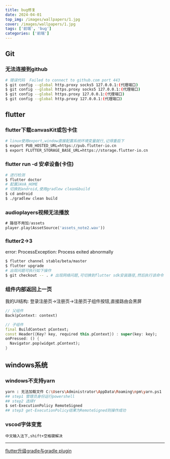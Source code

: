 ```yaml
---
title: bug修复
date: 2024-04-01
top_img: /images/wallpapers/1.jpg
cover: /images/wallpapers/1.jpg
tags: ['前端', 'bug']
categories: ['前端']
---
```


## Git
### 无法连接到github
```bash
# 错误代码  Failed to connect to github.com port 443
$ git config --global http.proxy socks5 127.0.0.1:(代理端口)
$ git config --global https.proxy socks5 127.0.0.1:(代理端口)
$ git config --global https.proxy 127.0.0.1:(代理端口)
$ git config --global http.proxy 127.0.0.1:(代理端口)
```
## flutter
### flutter下载canvasKit或包卡住
```bash
# linux使用export,window直接配置系统环境变量就行,记得重启下
$ export PUB_HOSTED_URL=https://pub.flutter-io.cn
$ export FLUTTER_STORAGE_BASE_URL=https://storage.flutter-io.cn
```
### flutter run -d 安卓设备(卡住)
```bash
# 进行检测
$ flutter doctor
# 配置JAVA_HOME
# 切换到android,使用gradlew clean&build
$ cd android
$ ./gradlew clean build
```
### audioplayers视频无法播放
```dart
# 路径不用加/assets
player.play(AssetSource('assets_note2.wav'))
```
### flutter2->3
error: ProcessException: Process exited abnormally
```bash
$ flutter channel stable/beta/master
$ flutter upgrade
# 出现问题可执行如下操作
$ git checkout -- . # 出现网络问题,可切换到flutter sdk安装路径,然后执行该命令
```
### 组件内部返回上一页
我的UI结构: 登录注册页->注册页->注册页子组件按钮,直接路由会黑屏
```dart
// 父组件
Back(pContext: context)

// 子组件
final BuildContext pContext;
const Header({Key? key, required this.pContext}) : super(key: key);
onPressed: () {
  Navigator.pop(widget.pContext);
}
```
## windows系统
### windows不支持yarn
```bash
yarn : 无法加载文件 C:\Users\Administrator\AppData\Roaming\npm\yarn.ps1
## step1 管理员身份运行powershell
## step2 选择Y
$ set-ExecutionPolicy RemoteSigned
## step3 get-ExecutionPolicy结果为RemoteSigned则操作成功
```
### vscod字体变宽
```
中文输入法下,shift+空格键解决
```

---
[flutter升级gradle与gradle plugin](https://www.cnblogs.com/inexbot/p/17593347.html)

